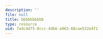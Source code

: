 ```yaml
---
description: ''
file: null
title: bbbbbbbbbb
type: resource
uid: 7adc4d75-8ccc-4db6-a963-68cae532e4f1
---
```

